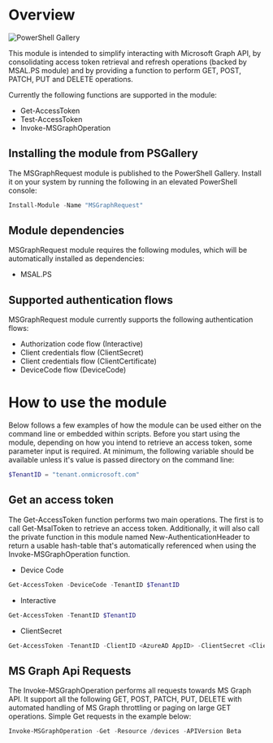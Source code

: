 # Overview
![PowerShell Gallery](https://img.shields.io/powershellgallery/dt/MSGraphRequest)

This module is intended to simplify interacting with Microsoft Graph API, by consolidating access token retrieval and refresh operations (backed by MSAL.PS module) and by providing a function to perform GET, POST, PATCH, PUT and DELETE operations.

Currently the following functions are supported in the module:
- Get-AccessToken
- Test-AccessToken
- Invoke-MSGraphOperation

## Installing the module from PSGallery
The MSGraphRequest module is published to the PowerShell Gallery. Install it on your system by running the following in an elevated PowerShell console:
```PowerShell
Install-Module -Name "MSGraphRequest"
```

## Module dependencies
MSGraphRequest module requires the following modules, which will be automatically installed as dependencies:
- MSAL.PS

## Supported authentication flows
MSGraphRequest module currently supports the following authentication flows:
- Authorization code flow (Interactive)
- Client credentials flow (ClientSecret)
- Client credentials flow (ClientCertificate)
- DeviceCode flow (DeviceCode) 

# How to use the module
Below follows a few examples of how the module can be used either on the command line or embedded within scripts. Before you start using the module, depending on how you intend to retrieve an access token, some parameter input is required. At minimum, the following variable should be available unless it's value is passed directory on the command line:

```PowerShell
$TenantID = "tenant.onmicrosoft.com"
```

## Get an access token
The Get-AccessToken function performs two main operations. The first is to call Get-MsalToken to retrieve an access token. Additionally, it will also call the private function in this module named New-AuthenticationHeader to return a usable hash-table that's automatically referenced when using the Invoke-MSGraphOperation function.

- Device Code
```PowerShell
Get-AccessToken -DeviceCode -TenantID $TenantID
```
- Interactive 
```PowerShell
Get-AccessToken -TenantID $TenantID
```
- ClientSecret 
```PowerShell
Get-AccessToken -TenantID -ClientID <AzureAD AppID> -ClientSecret <ClientSecret> 
```

## MS Graph Api Requests
The Invoke-MSGraphOperation performs all requests towards MS Graph API. It support all the following GET, POST, PATCH, PUT, DELETE with automated handling of MS Graph throttling or paging on large GET operations. Simple Get requests in the example below: 

```PowerShell
Invoke-MSGraphOperation -Get -Resource /devices -APIVersion Beta
```


